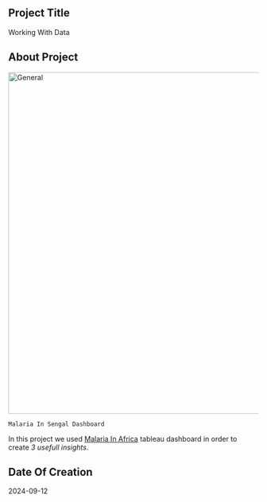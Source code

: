 ## Project Title

Working With Data

## About Project

<img width="688" alt="General" src="https://github.com/user-attachments/assets/6d6e6c03-6c51-480d-8089-3ad407ac408c" />

`Malaria In Sengal Dashboard`


In this project we used [Malaria In Africa](https://public.tableau.com/views/MakeoverMonday34Malaria_0/MalariainAfrica?:embed=y&:showVizHome=no&:display_count=y&:display_static_image=y&:bootstrapWhenNotified=true) tableau dashboard in order to create *3 usefull insights*.

## Date Of Creation 
2024-09-12
